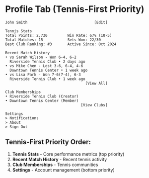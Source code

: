 # Profile Tab (Tennis-First Priority)

```
John Smith                              [Edit]

Tennis Stats
Total Points: 2,730         Win Rate: 67% (10-5)
Total Matches: 15           Sets Won: 22/30
Best Club Ranking: #3       Active Since: Oct 2024

Recent Match History
• vs Sarah Wilson - Won 6-4, 6-2
  Riverside Tennis Club • 2 days ago
• vs Mike Chen - Lost 3-6, 6-4, 4-6
  Downtown Tennis Center • 1 week ago
• vs Lisa Park - Won 7-6(7-4), 6-3
  Riverside Tennis Club • 1 week ago
                                    [View All]

Club Memberships
• Riverside Tennis Club (Creator)
• Downtown Tennis Center (Member)
                                  [View Clubs]

Settings
> Notifications
> About
> Sign Out
```

## Tennis-First Priority Order:
1. **Tennis Stats** - Core performance metrics (top priority)
2. **Recent Match History** - Recent tennis activity 
3. **Club Memberships** - Tennis communities
4. **Settings** - Account management (bottom priority)